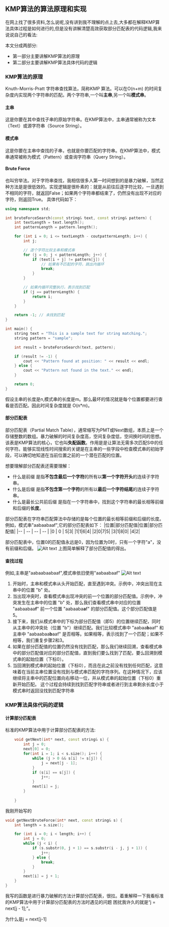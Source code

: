 ## KMP算法的算法原理和实现

在网上找了很多资料,怎么说呢,没有讲到我不理解的点上去,大多都在解释KMP算法具体过程是如何进行的,但是没有讲解清楚高效获取部分匹配表的代码逻辑,我来说说自己的看法:

本文分成两部分:
- 第一部分主要讲解KMP算法的原理
- 第二部分主要讲解KMP算法具体代码的逻辑

### KMP算法的原理

Knuth-Morris-Pratt 字符串查找算法，简称KMP 算法。可以在O(n+m) 的时间复杂度内实现两个字符串的匹配。两个字符串,一个叫**主串**,另一个叫**模式串**。

#### 主串

这是你要在其中查找子串的原始字符串。在KMP算法中，主串通常被称为文本（Text）或源字符串（Source String）。

#### 模式串

这是你要在主串中查找的子串，也就是你要匹配的字符串。在KMP算法中，模式串通常被称为模式（Pattern）或查询字符串（Query String）。

#### Brute Force

也叫穷举法。对于字符串查找，我相信很多人第一时间想到的是暴力破解，当然这种方法是是很低效的。实现逻辑是很朴素的：就是从前往后逐字符比较，一旦遇到不相同的字符，就返回False；如果两个字符串都结束了，仍然没有出现不对应的字符，则返回True。
具体代码如下：
```cpp
using namespace std;

int bruteForceSearch(const string& text, const string& pattern) {
    int textLength = text.length();
    int patternLength = pattern.length();

    for (int i = 0; i <= textLength - coutpatternLength; i++) {
        int j;

        // 逐个字符比较主串和模式串
        for (j = 0; j < patternLength; j++) {
            if (text[i + j] != pattern[j]) {
                // 如果有不匹配的字符，跳出内循环
                break;  
            }
        }

        // 如果内循环完整执行，表示找到匹配
        if (j == patternLength) {
            return i;  
        }
    }

    return -1; // 未找到匹配
}

int main() {
    string text = "This is a sample text for string matching.";
    string pattern = "sample";

    int result = bruteForceSearch(text, pattern);

    if (result != -1) {
        cout << "Pattern found at position: " << result << endl;
    } else {
        cout << "Pattern not found in the text." << endl;
    }

    return 0;
}

```

假设主串的长度是n,模式串的长度是m。那么最坏的情况就是每个位置都要进行查看是否匹配。因此时间复杂度就是 O(n*m)。

#### 部分匹配表
部分匹配表（Partial Match Table），通常缩写为PMT或Next数组，本质上是一个存储整数的数组。暴力破解的时间复杂度高，空间复杂度低，空间换时间的思想。
该表是KMP算法的核心，它也叫**失配函数**。作用是是让算法无需多次匹配S中的任何字符。能够实现线性时间搜索的关键是在主串的一些字段中检查模式串的初始字段，可以确切地知道在当前位置之前的一个潜在匹配的位置。

想要理解部分匹配表还需要理解：
- 什么是前缀
是指**不包含最后一个字符**的所有以**第一个字符开头**的连续子字符串。
- 什么是后缀
是指**不包含第一个字符**的所有以**最后一个字符结尾**的连续子字符串。
- 什么是最长公共前后缀
是指在一个字符串中，找到这个字符串的最长相等前缀和后缀的**长度**。

部分匹配表在字符串匹配算法中存储的是每个位置的最长相等前缀和后缀的长度。例如，模式串"aabaabaaf",它的部分匹配表如下：
|位置|部分匹配值|位置|部分匹配值|
|-- |   --  | -- |   --  |
|0 | 0 | 5|3|
|1|1|6|4|
|2|0|7|5|
|3|1|8|0|
|4|2|

部分匹配表中，位置0的匹配值永远是0，因为位置为0时，只有一个字符"a"，没有前缀和后缀。
![Alt text](image.png)
上图简单解释了部分匹配值的得出。

#### 查找过程
例如,主串是"aabaabaabaaf",模式串依旧使用"aabaabaaf"
![Alt text](image-1.png)
1. 开始时，主串和模式串从头开始匹配，直至遇到冲突。示例中，冲突出现在主串中的位置 "b" 处。
2. 当出现冲突时，查看模式串出现冲突的前一个位置的部分匹配值。示例中，冲突发生在主串中的位置 "b" 处，那么我们查看模式串中对应的位置 "aabaabaa**f**" 前一个位置 "aabaaba**a**f" 的部分匹配值。这个部分匹配值是5。
3. 接下来，我们从模式串中的下标为部分匹配值（即5）的位置继续匹配，同时从主串中的冲突处（位置 "b"）继续匹配。我们比较模式串中 "aabaa**b**aaf" 和主串中 "aabaabaa**b**aaf" 是否相等。如果相等，表示找到了一个匹配；如果不相等，我们重复步骤2和3。
4. 如果在部分匹配值的位置仍然没有找到匹配，那么我们继续回溯，查看模式串中的部分匹配值对应的部分匹配值，直到我们要么找到了匹配，要么回溯到模式串的起始位置（下标0）。
5. 当回溯到模式串的起始位置（下标0），而且在此之前没有找到任何匹配，这意味着在当前主串位置没有找到与模式串匹配的字符序列。在这种情况下，应该继续将主串中的匹配位置向右移动一位，并从模式串的起始位置（下标0）重新开始匹配。
这个过程会持续到找到匹配字符串或者进行到主串剩余长度小于模式串时返回没找到匹配字符串

### KMP算法具体代码的逻辑

#### 计算部分匹配表
标准的KMP算法中用于计算部分匹配表的方法:
```cpp
    void getNext(int* next, const string& s) {
        int j = 0;
        next[0] = 0;
        for(int i = 1; i < s.size(); i++) {
            while (j > 0 && s[i] != s[j]) {
                j = next[j - 1];
            }
            if (s[i] == s[j]) {
                j++;
            }
            next[i] = j;
        }
        
    }
```
我刚开始写的
```cpp
void getNextBruteForce(int* next, const string& s) {
    int length = s.size();

    for (int i = 0; i < length; i++) {
        int j = 0;
        while (j < i) {
            if (s.substr(0, j + 1) == s.substr(i - j, j + 1)) {
                j++;
            } else {
                break;
            }
        }
        next[i] = j + 1;
    }
}
```
我写的函数是进行暴力破解的方法计算部分匹配表，很拉。着重解释一下我看标准的KMP算法中用于计算部分匹配表的方法时遇见的问题
困扰我许久的就是“j = next[j - 1];”。
 
为什么是j = next[j-1]

